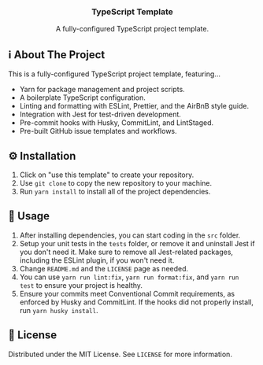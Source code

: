 <p align="center">
  <h3 align="center">TypeScript Template</h3>

  <p align="center">
    A fully-configured TypeScript project template.
  </p>
</p>

## ℹ️ About The Project

This is a fully-configured TypeScript project template, featuring...

- Yarn for package management and project scripts.
- A boilerplate TypeScript configuration.
- Linting and formatting with ESLint, Prettier, and the AirBnB style guide.
- Integration with Jest for test-driven development.
- Pre-commit hooks with Husky, CommitLint, and LintStaged.
- Pre-built GitHub issue templates and workflows.

## ⚙️ Installation

1. Click on "use this template" to create your repository.
2. Use `git clone` to copy the new repository to your machine.
3. Run `yarn install` to install all of the project dependencies.

## 🧰 Usage

1. After installing dependencies, you can start coding in the `src` folder.
2. Setup your unit tests in the `tests` folder, or remove it and uninstall Jest if you don't need it. Make sure to remove all Jest-related packages, including the ESLint plugin, if you won't need it.
3. Change `README.md` and the `LICENSE` page as needed.
4. You can use `yarn run lint:fix`, `yarn run format:fix`, and `yarn run test` to ensure your project is healthy.
5. Ensure your commits meet Conventional Commit requirements, as enforced by Husky and CommitLint. If the hooks did not properly install, run `yarn husky install`.

## 📜 License

Distributed under the MIT License. See `LICENSE` for more information.
